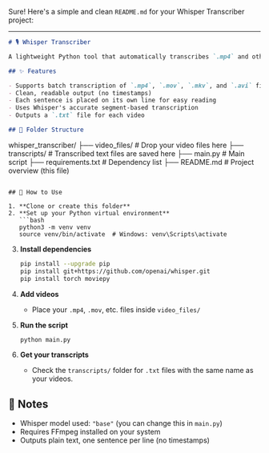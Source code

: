 Sure! Here's a simple and clean `README.md` for your Whisper Transcriber project:

---

```markdown
# 🎙 Whisper Transcriber

A lightweight Python tool that automatically transcribes `.mp4` and other video files using OpenAI's Whisper model.

## ✨ Features

- Supports batch transcription of `.mp4`, `.mov`, `.mkv`, and `.avi` files
- Clean, readable output (no timestamps)
- Each sentence is placed on its own line for easy reading
- Uses Whisper's accurate segment-based transcription
- Outputs a `.txt` file for each video

## 📁 Folder Structure
```

whisper_transcriber/
├── video_files/ # Drop your video files here
├── transcripts/ # Transcribed text files are saved here
├── main.py # Main script
├── requirements.txt # Dependency list
├── README.md # Project overview (this file)

````

## 🚀 How to Use

1. **Clone or create this folder**
2. **Set up your Python virtual environment**
   ```bash
   python3 -m venv venv
   source venv/bin/activate  # Windows: venv\Scripts\activate
````

3. **Install dependencies**

   ```bash
   pip install --upgrade pip
   pip install git+https://github.com/openai/whisper.git
   pip install torch moviepy
   ```

4. **Add videos**

   - Place your `.mp4`, `.mov`, etc. files inside `video_files/`

5. **Run the script**

   ```bash
   python main.py
   ```

6. **Get your transcripts**

   - Check the `transcripts/` folder for `.txt` files with the same name as your videos.

## 📌 Notes

- Whisper model used: `"base"` (you can change this in `main.py`)
- Requires FFmpeg installed on your system
- Outputs plain text, one sentence per line (no timestamps)
